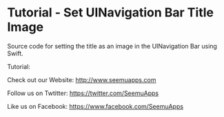 Tutorial - Set UINavigation Bar Title Image
=================

Source code for setting the title as an image in the UINavigation Bar using Swift.

Tutorial: 



Check out our Website: http://www.seemuapps.com

Follow us on Twtitter: https://twitter.com/SeemuApps

Like us on Facebook: https://www.facebook.com/SeemuApps
